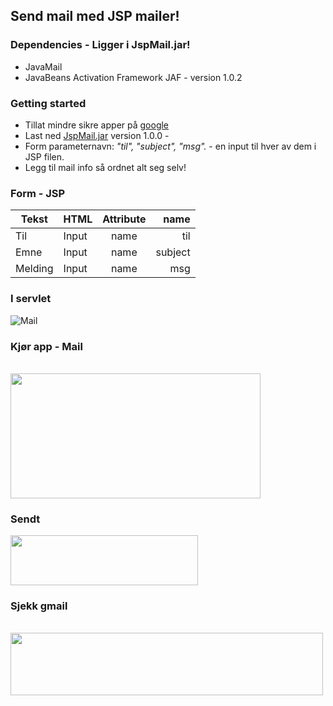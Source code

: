 ## Send mail med JSP mailer! 
### Dependencies - Ligger i JspMail.jar!
* JavaMail
* JavaBeans Activation Framework JAF - version 1.0.2
### Getting started
* Tillat mindre sikre apper på <a href="https://myaccount.google.com/lesssecureapps?pli=1">google</a>
* Last ned <a href="https://github.com/h181221/h181221.github.io/raw/master/dat104/jspmailer/Mail.jar" download>JspMail.jar</a> version 1.0.0 - 
* Form parameternavn: <span><em>"til", "subject", "msg".</em></span> - en input til hver av dem i JSP filen.
* Legg til mail info så ordnet alt seg selv! 

### Form - JSP

|Tekst| HTML        | Attribute           | name  |
|-----| ------------- |:-------------:| -----:|
|Til | Input     | name | til|
|Emne     | Input      | name      |   subject |
|Melding| Input | name      |    msg |

### I servlet

![Mail](https://github.com/h181221/h181221.github.io/blob/master/dat104/jspmailer/setupny.JPG)

### Kjør app - Mail
<br>

<img src="https://github.com/h181221/h181221.github.io/blob/master/dat104/jspmailer/jspmailer.JPG" width="400" height="200">

### Sendt
<img src="https://github.com/h181221/h181221.github.io/blob/master/dat104/jspmailer/sent.JPG" width="300" height="80">


### Sjekk gmail
<br>
<img src="https://github.com/h181221/h181221.github.io/blob/master/dat104/jspmailer/gmail.JPG" width="500" height="100">


